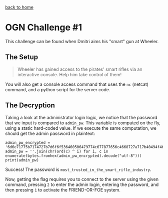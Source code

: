 [back to home](./index.html)

# OGN Challenge #1

This challenge can be found when Dmitri aims his "smart" gun at Wheeler.

## The Setup

> Wheeler has gained access to the pirates' smart rifles via an interactive console. Help him take control of them!

You will also get a console access command that uses the `nc` (netcat) command, and a python script for the server code.

## The Decryption

Taking a look at the administrator login logic, we notice that the password that we input is compared to `admin_pw`.
This variable is computed on the fly, using a static hard-coded value.
If we execute the same computation, we should get the admin password in plaintext:

```
admin_pw_encrypted = '6d6e71775b7174727b7d6f6f536460506479774c677877656c4668727a717b40494f46565751545e'
admin_pw = ''.join(chr(ord(c) ^ i) for i, c in enumerate(bytes.fromhex(admin_pw_encrypted).decode("utf-8")))
print(admin_pw)
```

Success! The password is `most_trusted_in_the_smart_rifle_industry`.

Now, getting the flag requires you to connect to the server using the given command, pressing `2` to enter the admin login, entering the password, and then pressing `1` to activate the FRIEND-OR-FOE system.

